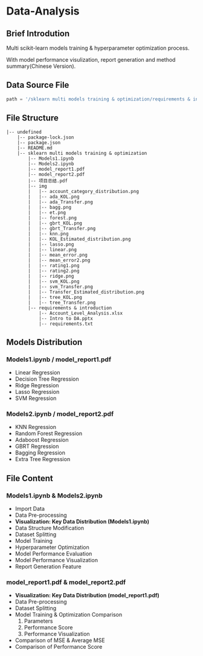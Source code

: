# Data-Analysis

## Brief Introdution
Multi scikit-learn models training & hyperparameter optimization process. 

With model performance visulization, report generation and method summary(Chinese Version).

## Data Source File
``` python
path = '/sklearn multi models training & optimization/requirements & introduction/Account_Level_Analysis.xlsx' 
```

## File Structure
```
|-- undefined
    |-- package-lock.json
    |-- package.json
    |-- README.md
    |-- sklearn multi models training & optimization
        |-- Models1.ipynb
        |-- Models2.ipynb
        |-- model_report1.pdf
        |-- model_report2.pdf
        |-- 项目总结.pdf
        |-- img
        |   |-- account_category_distribution.png
        |   |-- ada_KOL.png
        |   |-- ada_Transfer.png
        |   |-- bagg.png
        |   |-- et.png
        |   |-- forest.png
        |   |-- gbrt_KOL.png
        |   |-- gbrt_Transfer.png
        |   |-- knn.png
        |   |-- KOL_Estimated_distribution.png
        |   |-- lasso.png
        |   |-- linear.png
        |   |-- mean_error.png
        |   |-- mean_error2.png
        |   |-- rating1.png
        |   |-- rating2.png
        |   |-- ridge.png
        |   |-- svm_KOL.png
        |   |-- svm_Transfer.png
        |   |-- Transfer_Estimated_distribution.png
        |   |-- tree_KOL.png
        |   |-- tree_Transfer.png
        |-- requirements & introduction
            |-- Account_Level_Analysis.xlsx
            |-- Intro to DA.pptx
            |-- requirements.txt
```

## Models Distribution

### Models1.ipynb / model_report1.pdf

* Linear Regression
* Decision Tree Regression
* Ridge Regression
* Lasso Regression
* SVM Regression

### Models2.ipynb / model_report2.pdf

* KNN Regression
* Random Forest Regression
* Adaboost Regression
* GBRT Regression
* Bagging Regression
* Extra Tree Regression

## File Content

### Models1.ipynb & Models2.ipynb

* Import Data
* Data Pre-processing
* **Visualization: Key Data Distribution (Models1.ipynb)**
* Data Structure Modification
* Dataset Splitting
* Model Training
* Hyperparameter Optimization
* Model Performance Evaluation
* Model Performance Visualization
* Report Generation Feature

### model_report1.pdf & model_report2.pdf

* **Visualization: Key Data Distribution (model_report1.pdf)**
* Data Pre-processing
* Dataset Splitting
* Model Training & Optimization Comparison
    1. Parameters
    2. Performance Score
    3. Performance Visualization
* Comparison of MSE & Average MSE
* Comparison of Performance Score